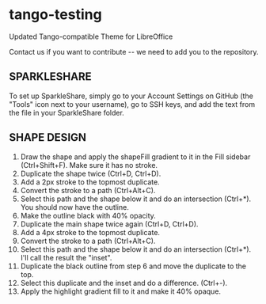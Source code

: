 tango-testing
=============

Updated Tango-compatible Theme for LibreOffice

Contact us if you want to contribute -- we need to add you to the repository.

SPARKLESHARE
------------
To set up SparkleShare, simply go to your Account Settings on GitHub (the "Tools" icon next to your username), go to SSH keys, and add the text from the file in your SparkleShare folder.

SHAPE DESIGN
------------
1) Draw the shape and apply the shapeFill gradient to it in the Fill sidebar (Ctrl+Shift+F). Make sure it has no stroke.
2) Duplicate the shape twice (Ctrl+D, Ctrl+D).
3) Add a 2px stroke to the topmost duplicate.
4) Convert the stroke to a path (Ctrl+Alt+C).
5) Select this path and the shape below it and do an intersection (Ctrl+*). You should now have the outline.
6) Make the outline black with 40% opacity.
7) Duplicate the main shape twice again (Ctrl+D, Ctrl+D).
8) Add a 4px stroke to the topmost duplicate.
9) Convert the stroke to a path (Ctrl+Alt+C).
10) Select this path and the shape below it and do an intersection (Ctrl+*). I'll call the result the "inset".
11) Duplicate the black outline from step 6 and move the duplicate to the top.
12) Select this duplicate and the inset and do a difference. (Ctrl+-).
13) Apply the highlight gradient fill to it and make it 40% opaque.
